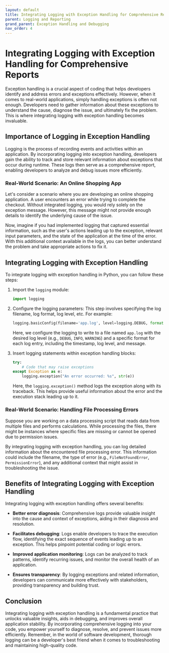 ```yaml
---
layout: default
title: Integrating Logging with Exception Handling for Comprehensive Reports
parent: Logging and Reporting
grand_parent: Exception Handling and Debugging
nav_order: 4
---
```

# Integrating Logging with Exception Handling for Comprehensive Reports

Exception handling is a crucial aspect of coding that helps developers identify and address errors and exceptions effectively. However, when it comes to real-world applications, simply handling exceptions is often not enough. Developers need to gather information about these exceptions to understand the cause, diagnose the issue, and ultimately fix the problem. This is where integrating logging with exception handling becomes invaluable.

## Importance of Logging in Exception Handling

Logging is the process of recording events and activities within an application. By incorporating logging into exception handling, developers gain the ability to track and store relevant information about exceptions that occur during runtime. These logs then serve as a comprehensive report, enabling developers to analyze and debug issues more efficiently.

### Real-World Scenario: An Online Shopping App

Let's consider a scenario where you are developing an online shopping application. A user encounters an error while trying to complete the checkout. Without integrated logging, you would rely solely on the exception message. However, this message might not provide enough details to identify the underlying cause of the issue.

Now, imagine if you had implemented logging that captured essential information, such as the user's actions leading up to the exception, relevant input parameters, and the state of the application at the time of the error. With this additional context available in the logs, you can better understand the problem and take appropriate actions to fix it.

## Integrating Logging with Exception Handling

To integrate logging with exception handling in Python, you can follow these steps:

1. Import the `logging` module: 
   
   ```python
   import logging
   ```

2. Configure the logging parameters: This step involves specifying the log filename, log format, log level, etc. For example:

   ```python
   logging.basicConfig(filename='app.log', level=logging.DEBUG, format='%(asctime)s %(levelname)s: %(message)s')
   ```

   Here, we configure the logging to write to a file named `app.log` with the desired log level (e.g., `DEBUG`, `INFO`, `WARNING`) and a specific format for each log entry, including the timestamp, log level, and message.

3. Insert logging statements within exception handling blocks: 

   ```python
   try:
       # Code that may raise exceptions
   except Exception as e:
       logging.exception("An error occurred: %s", str(e))
   ```

   Here, the `logging.exception()` method logs the exception along with its traceback. This helps provide useful information about the error and the execution stack leading up to it.

### Real-World Scenario: Handling File Processing Errors

Suppose you are working on a data processing script that reads data from multiple files and performs calculations. While processing the files, there might be instances where specific files are missing or cannot be opened due to permission issues.

By integrating logging with exception handling, you can log detailed information about the encountered file processing error. This information could include the filename, the type of error (e.g., `FileNotFoundError`, `PermissionError`), and any additional context that might assist in troubleshooting the issue.

## Benefits of Integrating Logging with Exception Handling

Integrating logging with exception handling offers several benefits:

- **Better error diagnosis**: Comprehensive logs provide valuable insight into the cause and context of exceptions, aiding in their diagnosis and resolution.

- **Facilitates debugging**: Logs enable developers to trace the execution flow, identifying the exact sequence of events leading up to an exception. This helps pinpoint potential coding or logic errors.

- **Improved application monitoring**: Logs can be analyzed to track patterns, identify recurring issues, and monitor the overall health of an application.

- **Ensures transparency**: By logging exceptions and related information, developers can communicate more effectively with stakeholders, providing transparency and building trust.

## Conclusion

Integrating logging with exception handling is a fundamental practice that unlocks valuable insights, aids in debugging, and improves overall application stability. By incorporating comprehensive logging into your code, you empower yourself to diagnose, resolve, and prevent issues more efficiently. Remember, in the world of software development, thorough logging can be a developer's best friend when it comes to troubleshooting and maintaining high-quality code.